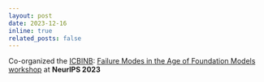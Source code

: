 ```yaml
---
layout: post
date: 2023-12-16
inline: true
related_posts: false
---
```


Co-organized the [ICBINB](https://icbinb.cc/): [Failure Modes in the Age of Foundation Models workshop](https://sites.google.com/view/icbinb-2023/home) at **NeurIPS 2023**